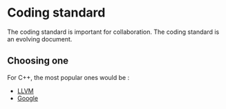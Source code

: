 # Coding standard

The coding standard is important for collaboration.
The coding standard is an evolving document.

## Choosing one

For C++, the most popular ones would be :
- [LLVM](https://llvm.org/docs/CodingStandards.html)
- [Google](https://google.github.io/styleguide/cppguide.html)
